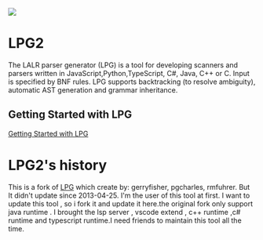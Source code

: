 [![](https://vsmarketplacebadge.apphb.com/version-short/kuafuwang.lpg-vscode.svg)](https://marketplace.visualstudio.com/items?itemName=kuafuwang.lpg-vscode)


# LPG2
The LALR parser generator (LPG) is a tool for developing scanners and parsers written in JavaScript,Python,TypeScript, C#, Java, C++ or C. Input is specified by BNF rules. LPG supports backtracking (to resolve ambiguity), automatic AST generation and grammar inheritance.


## Getting Started with LPG

[Getting Started with LPG]( https://github.com/A-LPG/LPG2/tree/main/lpg-generator-templates-2.1.00/docs )

# LPG2's history
This is a fork of [LPG](https://sourceforge.net/projects/lpg/) which create  by: gerryfisher, pgcharles, rmfuhrer. But It didn't update 
since  2013-04-25. I'm the user of this tool at first. I want to update this tool , so i fork it and update it here.the original fork only support  java runtime . I brought the lsp server , vscode extend , c++ runtime ,c# runtime and typescript runtime.I need friends to maintain this tool all the time.

